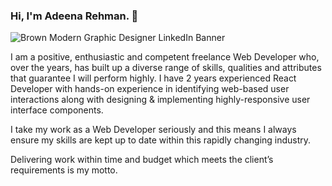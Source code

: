 ### Hi, I'm Adeena Rehman. 👋
![Brown Modern Graphic Designer LinkedIn Banner](https://github.com/adeenarehman/adeenarehman/assets/68840306/095ba9a6-a44f-4623-9358-be3c9c0add2c)

I am a positive, enthusiastic and competent freelance Web Developer who, over the years, has built up a diverse range of skills, qualities and attributes that guarantee I will perform highly. I have 2 years experienced React Developer with hands-on experience in identifying web-based user interactions along with designing & implementing highly-responsive user interface components.

I take my work as a Web Developer seriously and this means I always ensure my skills are kept up to date within this rapidly changing industry.

Delivering work within time and budget which meets the client’s requirements is my motto.


<!--
- 🔭 I’m currently working with React JS 
- 🌱 I’m currently learning ...
- 👯 I’m looking to collaborate on ...
- 🤔 I’m looking for help with ...
- 💬 Ask me about ...
- 📫 How to reach me: ...
- 😄 Pronouns: ...
- ⚡ Fun fact: ...
-->
